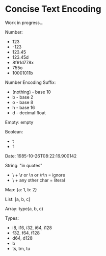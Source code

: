 Concise Text Encoding
=====================

Work in progress...

Number:
 * 123
 * -123
 * 123.45
 * 123.45d
 * 8f91d778x
 * 755o
 * 10001011b

Number Encoding Suffix:
 * (nothing) - base 10
 * b - base 2
 * o - base 8
 * h - base 16
 * d - decimal float

Empty: empty

Boolean:
 * t
 * f

Date: 1985-10-26T08:22:16.900142

String: "in quotes"
 * \ + \r or \n or \r\n = ignore
 * \ + any other char = literal

Map: {a: 1, b: 2}

List: [a, b, c]

Array: type(a, b, c)

Types:
 * i8, i16, i32, i64, i128
 * f32, f64, f128
 * d64, d128
 * b
 * ts, tm, tu

